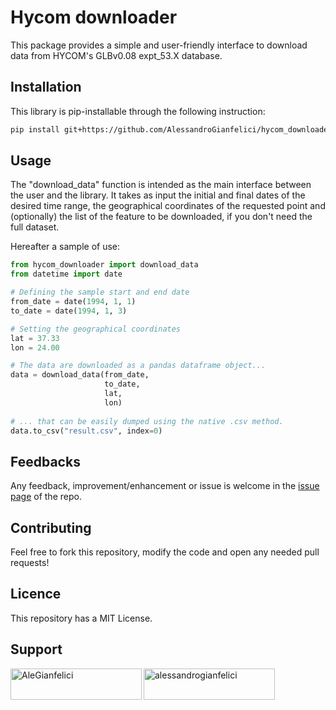 # Hycom downloader

This package provides a simple and user-friendly interface to download data from HYCOM's GLBv0.08 expt_53.X database.

## Installation

This library is pip-installable through the following instruction:

```bash
pip install git+https://github.com/AlessandroGianfelici/hycom_downloader.git
```

## Usage

The "download_data" function is intended as the main interface between the user and the library. 
It takes as input the initial and final dates of the desired time range, the geographical coordinates of the requested point and (optionally)
the list of the feature to be downloaded, if you don't need the full dataset. 

Hereafter a sample of use: 

```python
from hycom_downloader import download_data
from datetime import date

# Defining the sample start and end date
from_date = date(1994, 1, 1)
to_date = date(1994, 1, 3)

# Setting the geographical coordinates
lat = 37.33
lon = 24.00

# The data are downloaded as a pandas dataframe object...
data = download_data(from_date, 
                     to_date, 
                     lat, 
                     lon)
                     
# ... that can be easily dumped using the native .csv method.
data.to_csv("result.csv", index=0)

```

## Feedbacks

Any feedback, improvement/enhancement or issue is welcome in the [issue page](https://github.com/AlessandroGianfelici/hycom_downloader/issues) of the repo.

## Contributing

Feel free to fork this repository, modify the code and open any needed pull requests!

## Licence

This repository has a MIT License.

## Support
<p><a href="https://www.buymeacoffee.com/AleGianfelici"> <img align="left" src="https://cdn.buymeacoffee.com/buttons/v2/default-yellow.png" height="50" width="210" alt="AleGianfelici" /></a><a href="https://ko-fi.com/alessandrogianfelici"> <img align="left" src="https://cdn.ko-fi.com/cdn/kofi3.png?v=3" height="50" width="210" alt="alessandrogianfelici" /></a></p><br><br>
